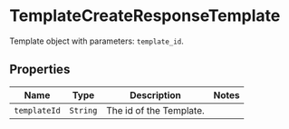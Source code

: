 

# TemplateCreateResponseTemplate

Template object with parameters: `template_id`.

## Properties

Name | Type | Description | Notes
------------ | ------------- | ------------- | -------------
| `templateId` | ```String``` |  The id of the Template.  |  |



